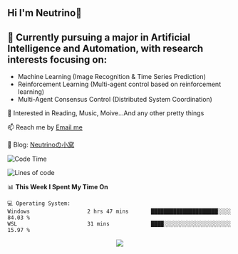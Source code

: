 ## Hi I'm Neutrino👋

## 🔭 Currently pursuing a major in Artificial Intelligence and Automation, with research interests focusing on:
- Machine Learning (Image Recognition & Time Series Prediction)
- Reinforcement Learning (Multi-agent control based on reinforcement learning)
- Multi-Agent Consensus Control (Distributed System Coordination)

💫 Interested in Reading, Music, Moive...And any other pretty things

📫 Reach me by [Email me](mailto:neutrin1zzz@gmail.com)

💬 Blog: [Neutrinoの小窝](https://neutrino.top/)

<!--START_SECTION:waka-->
![Code Time](http://img.shields.io/badge/Code%20Time-420%20hrs%2018%20mins-blue)

![Lines of code](https://img.shields.io/badge/From%20Hello%20World%20I%27ve%20Written-651.7%20thousand%20lines%20of%20code-blue)

📊 **This Week I Spent My Time On** 

```text
💻 Operating System: 
Windows                  2 hrs 47 mins       █████████████████████░░░░   84.03 % 
WSL                      31 mins             ████░░░░░░░░░░░░░░░░░░░░░   15.97 % 
```


<!--END_SECTION:waka-->

<div align="center">
<img align="center" src="https://skillicons.dev/icons?i=c,cpp,py&theme=dark" />
  
<!--
**Neutrin1/Neutrin1** is a ✨ _special_ ✨ repository because its `README.md` (this file) appears on your GitHub profile.

![header](https://capsule-render.vercel.app/api?type=venom&color=auto&height=100&section=header&text=Wish%20u%20have%20a%20nice%20day&fontSize=30&theme=tokyonight)
